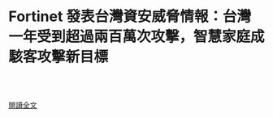 # Fortinet 發表台灣資安威脅情報：台灣一年受到超過兩百萬次攻擊，智慧家庭成駭客攻擊新目標

<!--more-->
<!--291-->
<br><br/>


[閱讀全文](https://www.techbang.com/posts/86635-fortinet-security-threat-intelligence-countering-a-major)
